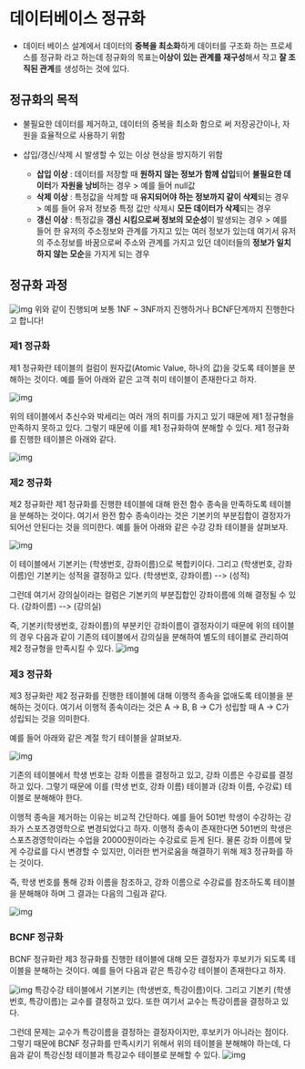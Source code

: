 # 데이터베이스 정규화

- 데이터 베이스 설계에서 데이터의 **중복을 최소화**하게 데이터를 구조화 하는 프로세스를 정규화 라고 하는데 정규화의 목표는**이상이 있는 관계를 재구성**해서 작고 **잘 조직된 관계**를 생성하는 것에 있다.





## 정규화의 목적

 - 불필요한 데이터를 제거하고, 데이터의 중복을 최소화 함으로 써 저장공간이나, 자원을 효율적으로 사용하기 위함

 - 삽입/갱신/삭제 시 발생할 수 있는 이상 현상을 방지하기 위함

    - **삽입 이상** : 데이터를 저장할 때 **원하지 않는 정보가 함께 삽입**되어 **불필요한 데이터**가 **자원을 낭비**하는 경우 > 예를 들어 null값
    - **삭제 이상** : 특정값을 삭제할 때 **유지되어야 하는 정보까지 같이 삭제**되는 경우 > 예를 들어 유저 정보중 특정 값만 삭제시 **모든 데이터가 삭제**되는 경우
    - **갱신 이상** : 특정값을 **갱신 시킴으로써 정보의 모순성**이 발생되는 경우 > 예를 들어 한 유저의 주소정보와 관계를 가지고 있는 여러 정보가 있는데 여기서 유저의 주소정보를 바꿈으로써 주소와 관계를 가지고 있던 데이터들의 **정보가 일치하지 않는 모순**을 가지게 되는 경우

## 정규화 과정

 ![img](https://velog.velcdn.com/images%2Frlrhs11%2Fpost%2F9d2e48b8-79bc-4cd0-ae42-4725335e40e1%2Fimage.png)
 위와 같이 진행되며 보통 1NF ~ 3NF까지 진행하거나 BCNF단계까지 진행한다고 합니다!

### 제1 정규화

 제1 정규화란 테이블의 컬럼이 원자값(Atomic Value, 하나의 값)을 갖도록 테이블을 분해하는 것이다. 예를 들어 아래와 같은 고객 취미 테이블이 존재한다고 하자.

  ![img](https://velog.velcdn.com/images%2Frlrhs11%2Fpost%2Fbc6ea113-d3e9-490e-9df3-40ac387cb93c%2Fimage.png)

 위의 테이블에서 추신수와 박세리는 여러 개의 취미를 가지고 있기 때문에 제1 정규형을 만족하지 못하고 있다. 그렇기 때문에 이를 제1 정규화하여 분해할 수 있다. 제1 정규화를 진행한 테이블은 아래와 같다.

  ![img](https://velog.velcdn.com/images%2Frlrhs11%2Fpost%2F6a2bcac3-0f45-4ff6-b45d-6828706eb220%2Fimage.png)

### 제2 정규화

 제2 정규화란 제1 정규화를 진행한 테이블에 대해 완전 함수 종속을 만족하도록 테이블을 분해하는 것이다. 여기서 완전 함수 종속이라는 것은 기본키의 부분집합이 결정자가 되어선 안된다는 것을 의미한다.
 예를 들어 아래와 같은 수강 강좌 테이블을 살펴보자.

  ![img](https://velog.velcdn.com/images%2Frlrhs11%2Fpost%2F1a3d7b26-044b-44a4-9416-00007980cf7d%2Fimage.png)

 이 테이블에서 기본키는 (학생번호, 강좌이름)으로 복합키이다. 그리고 (학생번호, 강좌이름)인 기본키는 성적을 결정하고 있다. (학생번호, 강좌이름) --> (성적)

그런데 여기서 강의실이라는 컬럼은 기본키의 부분집합인 강좌이름에 의해 결정될 수 있다. (강좌이름) --> (강의실)

 즉, 기본키(학생번호, 강좌이름)의 부분키인 강좌이름이 결정자이기 때문에 위의 테이블의 경우 다음과 같이 기존의 테이블에서 강의실을 분해하여 별도의 테이블로 관리하여 제2 정규형을 만족시킬 수 있다.
  ![img](https://velog.velcdn.com/images%2Frlrhs11%2Fpost%2Fe5731768-90c7-4852-a8c3-6af017e63d57%2Fimage.png)

### 제3 정규화

 제3 정규화란 제2 정규화를 진행한 테이블에 대해 이행적 종속을 없애도록 테이블을 분해하는 것이다. 여기서 이행적 종속이라는 것은 A -> B, B -> C가 성립할 때 A -> C가 성립되는 것을 의미한다.

 예를 들어 아래와 같은 계절 학기 테이블을 살펴보자.

  ![img](https://velog.velcdn.com/images%2Frlrhs11%2Fpost%2Fd4dd63f0-9776-4506-b85d-dfdee0bf55b1%2Fimage.png)

 기존의 테이블에서 학생 번호는 강좌 이름을 결정하고 있고, 강좌 이름은 수강료를 결정하고 있다. 그렇기 때문에 이를 (학생 번호, 강좌 이름) 테이블과 (강좌 이름, 수강료) 테이블로 분해해야 한다.

 이행적 종속을 제거하는 이유는 비교적 간단하다. 예를 들어 501번 학생이 수강하는 강좌가 스포츠경영학으로 변경되었다고 하자. 이행적 종속이 존재한다면 501번의 학생은 스포츠경영학이라는 수업을 20000원이라는 수강료로 듣게 된다. 물론 강좌 이름에 맞게 수강료를 다시 변경할 수 있지만, 이러한 번거로움을 해결하기 위해 제3 정규화를 하는 것이다.

 즉, 학생 번호를 통해 강좌 이름을 참조하고, 강좌 이름으로 수강료를 참조하도록 테이블을 분해해야 하며 그 결과는 다음의 그림과 같다.



  ![img](https://velog.velcdn.com/images%2Frlrhs11%2Fpost%2F6c722205-d52e-4747-9cbb-c515c2de7679%2Fimage.png)

### BCNF 정규화

 BCNF 정규화란 제3 정규화를 진행한 테이블에 대해 모든 결정자가 후보키가 되도록 테이블을 분해하는 것이다. 예를 들어 다음과 같은 특강수강 테이블이 존재한다고 하자.

  ![img](https://velog.velcdn.com/images%2Frlrhs11%2Fpost%2F03091e9f-130d-47a5-843a-85b4cc8c9da3%2Fimage.png)
 특강수강 테이블에서 기본키는 (학생번호, 특강이름)이다. 그리고 기본키 (학생번호, 특강이름)는 교수를 결정하고 있다. 또한 여기서 교수는 특강이름을 결정하고 있다.

 그런데 문제는 교수가 특강이름을 결정하는 결정자이지만, 후보키가 아니라는 점이다. 그렇기 때문에 BCNF 정규화를 만족시키기 위해서 위의 테이블을 분해해야 하는데, 다음과 같이 특강신청 테이블과 특강교수 테이블로 분해할 수 있다.
  ![img](https://velog.velcdn.com/images%2Frlrhs11%2Fpost%2Ff4d60c21-1f74-498c-933a-a4b415ab557d%2Fimage.png)